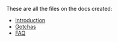 These are all the files on the docs created:

* [Introduction](./Introduction.md)
* [Gotchas](./Gotchas.md)
* [FAQ](./FAQ.md)
